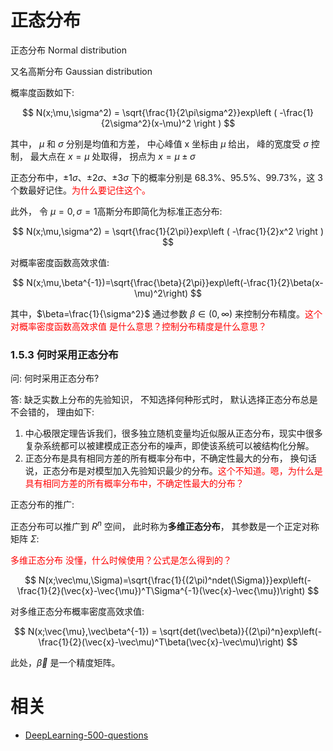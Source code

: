 

# 正态分布

正态分布 Normal distribution

又名高斯分布 Gaussian distribution


概率度函数如下:

$$
N(x;\mu,\sigma^2) = \sqrt{\frac{1}{2\pi\sigma^2}}exp\left ( -\frac{1}{2\sigma^2}(x-\mu)^2 \right )
$$

其中， $\mu​$ 和 $\sigma​$ 分别是均值和方差， 中心峰值 x 坐标由 $\mu​$ 给出， 峰的宽度受 $\sigma​$ 控制， 最大点在 $x=\mu​$ 处取得， 拐点为 $x=\mu\pm\sigma​$

正态分布中，$\pm 1 \sigma$、$\pm 2 \sigma$、$\pm 3 \sigma$ 下的概率分别是 68.3%、95.5%、99.73%，这 3 个数最好记住。<span style="color:red;">为什么要记住这个。</span>

此外， 令 $\mu=0,\sigma=1​$ 高斯分布即简化为标准正态分布:

$$
N(x;\mu,\sigma^2) = \sqrt{\frac{1}{2\pi}}exp\left ( -\frac{1}{2}x^2 \right )
$$

对概率密度函数高效求值:

$$
N(x;\mu,\beta^{-1})=\sqrt{\frac{\beta}{2\pi}}exp\left(-\frac{1}{2}\beta(x-\mu)^2\right)
$$


其中，$\beta=\frac{1}{\sigma^2}$ 通过参数 $\beta \in(0, \infty)$ 来控制分布精度。<span style="color:red;">这个对概率密度函数高效求值 是什么意思？控制分布精度是什么意思？</span>




### 1.5.3 何时采用正态分布

问: 何时采用正态分布?

答: 缺乏实数上分布的先验知识， 不知选择何种形式时， 默认选择正态分布总是不会错的， 理由如下:

1. 中心极限定理告诉我们，很多独立随机变量均近似服从正态分布，现实中很多复杂系统都可以被建模成正态分布的噪声，即使该系统可以被结构化分解。
2. 正态分布是具有相同方差的所有概率分布中，不确定性最大的分布， 换句话说，正态分布是对模型加入先验知识最少的分布。<span style="color:red;">这个不知道。嗯，为什么是具有相同方差的所有概率分布中，不确定性最大的分布？</span>

正态分布的推广:

正态分布可以推广到 $R^n$ 空间， 此时称为**多维正态分布**， 其参数是一个正定对称矩阵 $\Sigma​$:

<span style="color:red;">多维正态分布 没懂，什么时候使用？公式是怎么得到的？</span>

$$
N(x;\vec\mu,\Sigma)=\sqrt{\frac{1}{(2\pi)^ndet(\Sigma)}}exp\left(-\frac{1}{2}(\vec{x}-\vec{\mu})^T\Sigma^{-1}(\vec{x}-\vec{\mu})\right)
$$

对多维正态分布概率密度高效求值:

$$
N(x;\vec{\mu},\vec\beta^{-1}) = \sqrt{det(\vec\beta)}{(2\pi)^n}exp\left(-\frac{1}{2}(\vec{x}-\vec\mu)^T\beta(\vec{x}-\vec\mu)\right)
$$

此处，$\vec\beta$ 是一个精度矩阵。







# 相关

- [DeepLearning-500-questions](https://github.com/scutan90/DeepLearning-500-questions)
